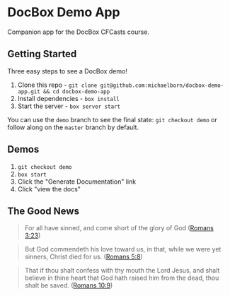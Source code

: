 # DocBox Demo App

Companion app for the DocBox CFCasts course.

## Getting Started

Three easy steps to see a DocBox demo!

1. Clone this repo - `git clone git@github.com:michaelborn/docbox-demo-app.git && cd docbox-demo-app`
2. Install dependencies - `box install`
3. Start the server - `box server start`

You can use the `demo` branch to see the final state: `git checkout demo` or follow along on the `master` branch by default.

## Demos

1. `git checkout demo`
2. `box start`
3. Click the "Generate Documentation" link
4. Click "view the docs"

## The Good News

> For all have sinned, and come short of the glory of God ([Romans 3:23](https://www.kingjamesbibleonline.org/Romans-3-23/))

> But God commendeth his love toward us, in that, while we were yet sinners, Christ died for us. ([Romans 5:8](https://www.kingjamesbibleonline.org/Romans-5-8))

> That if thou shalt confess with thy mouth the Lord Jesus, and shalt believe in thine heart that God hath raised him from the dead, thou shalt be saved. ([Romans 10:9](https://www.kingjamesbibleonline.org/Romans-10-9/))